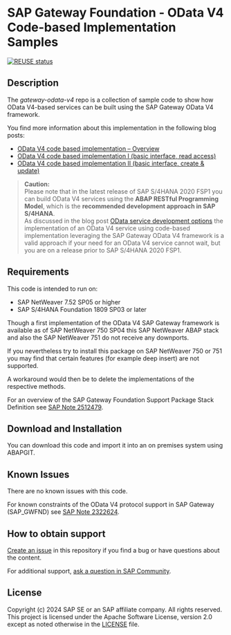 # SAP Gateway Foundation - OData V4 Code-based Implementation Samples
[![REUSE status](https://api.reuse.software/badge/github.com/SAP-samples/gateway-odata-v4)](https://api.reuse.software/info/github.com/SAP-samples/gateway-odata-v4)

## Description
The *gateway-odata-v4* repo is a collection of sample code to show how OData V4-based services can be built using the SAP Gateway OData V4 framework.  

You find more information about this implementation in the following blog posts:
- [OData V4 code based implementation – Overview](https://blogs.sap.com/2017/12/12/odata-v4-code-based-implementation-overview/)
- [OData V4 code based implementation I (basic interface, read access)](https://blogs.sap.com/2017/12/12/odata-v4-code-based-implementation-i-basic-interface-read-access/)
- [OData V4 code based implementation II (basic interface, create & update)](https://blogs.sap.com/2017/12/20/odata-v4-code-based-implementation-i-basic-interface-create-update/)

> **Caution:**  
> Please note that in the latest release of SAP S/4HANA 2020 FSP1 you can build OData V4 services using the **ABAP RESTful Programming Model**, which is the **recommended development approach in SAP S/4HANA**.  
> As discussed in the blog post [OData service development options](https://blogs.sap.com/2017/12/12/odata-service-development-options/) the implementation of an OData V4 service using code-based implementation leveraging the SAP Gateway OData V4 framework is a valid approach if your need for an OData V4 service cannot wait, but you are on a release prior to SAP S/4HANA 2020 FSP1.

## Requirements

This code is intended to run on:  

- SAP NetWeaver 7.52 SP05 or higher 
- SAP S/4HANA Foundation 1809 SP03 or later

Though a first implementation of the OData V4 SAP Gateway framework is available as of SAP NetWeaver 750 SP04 this SAP NetWeaver ABAP stack and also the SAP NetWeaver 751 do not receive any downports.   

If you nevertheless try to install this package on SAP NetWeaver 750 or 751 you may find that certain features (for example deep insert) are not supported.  

A workaround would then be to delete the implementations of the respective methods. 

For an overview of the SAP Gateway Foundation Support Package Stack Definition see [SAP Note 2512479](https://launchpad.support.sap.com/#/notes/2512479).  

## Download and Installation

You can download this code and import it into an on premises system using ABAPGIT.

## Known Issues

There are no known issues with this code.

For known constraints of the OData V4 protocol support in SAP Gateway (SAP_GWFND) see [SAP Note 2322624](https://launchpad.support.sap.com/#/notes/2322624).

## How to obtain support

[Create an issue](https://github.com/SAP-samples/<repository-name>/issues) in this repository if you find a bug or have questions about the content.
 
For additional support, [ask a question in SAP Community](https://answers.sap.com/questions/ask.html).

## License
Copyright (c) 2024 SAP SE or an SAP affiliate company. All rights reserved. This project is licensed under the Apache Software License, version 2.0 except as noted otherwise in the [LICENSE](LICENSES/Apache-2.0.txt) file.
